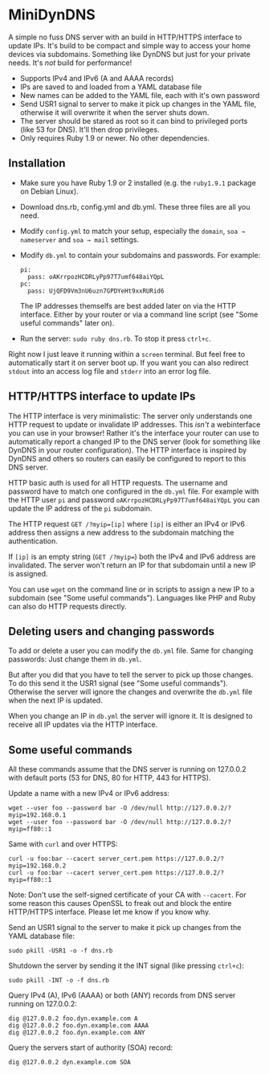 # MiniDynDNS

A simple no fuss DNS server with an build in HTTP/HTTPS interface to update IPs. It's build to be compact and simple way to access your home devices via subdomains. Something like DynDNS but just for your private needs. It's _not_ build for performance!

- Supports IPv4 and IPv6 (A and AAAA records)
- IPs are saved to and loaded from a YAML database file
- New names can be added to the YAML file, each with it's own password
- Send USR1 signal to server to make it pick up changes in the YAML file, otherwise it will overwrite it when the server shuts down.
- The server should be stared as root so it can bind to privileged ports (like 53 for DNS). It'll then drop privileges.
- Only requires Ruby 1.9 or newer. No other dependencies.


## Installation

- Make sure you have Ruby 1.9 or 2 installed (e.g. the `ruby1.9.1` package on Debian Linux).
- Download dns.rb, config.yml and db.yml. These three files are all you need.
- Modify `config.yml` to match your setup, especially the `domain`, `soa → nameserver` and `soa → mail` settings.
- Modify `db.yml` to contain your subdomains and passwords. For example:
  
  ```
  pi:
    pass: oAKrrpozHCDRLyPp97T7umf648aiYQpL
  pc:
    pass: UjQFD9Vm3nU6uzn7GPDYeHt9xxRURid6
  ```
  
  The IP addresses themselfs are best added later on via the HTTP interface. Either by your router or via a command line script (see "Some useful commands" later on).
- Run the server: `sudo ruby dns.rb`. To stop it press `ctrl+c`.

Right now I just leave it running within a `screen` terminal. But feel free to automatically start it on server boot up. If you want you can also redirect `stdout` into an access log file and `stderr` into an error log file.


## HTTP/HTTPS interface to update IPs

The HTTP interface is very minimalistic: The server only understands one HTTP request to update or invalidate IP addresses. This _isn't_ a webinterface you can use in your browser! Rather it's the interface your router can use to automatically report a changed IP to the DNS server (look for something like DynDNS in your router configuration). The HTTP interface is inspired by DynDNS and others so routers can easily be configured to report to this DNS server.

HTTP basic auth is used for all HTTP requests. The username and password have to match one configured in the `db.yml` file. For example with the HTTP user `pi` and password `oAKrrpozHCDRLyPp97T7umf648aiYQpL` you can update the IP address of the `pi` subdomain.

The HTTP request `GET /?myip=[ip]` where `[ip]` is either an IPv4 or IPv6 address then assigns a new address to the subdomain matching the authentication.

If `[ip]` is an empty string (`GET /?myip=`) both the IPv4 and IPv6 address are invalidated. The server won't return an IP for that subdomain until a new IP is assigned.

You can use `wget` on the command line or in scripts to assign a new IP to a subdomain (see "Some useful commands"). Languages like PHP and Ruby can also do HTTP requests directly.


## Deleting users and changing passwords

To add or delete a user you can modify the `db.yml` file. Same for changing passwords: Just change them in `db.yml`.

But after you did that you have to tell the server to pick up those changes. To do this send it the USR1 signal (see "Some useful commands"). Otherwise the server will ignore the changes and overwrite the `db.yml` file when the next IP is updated.

When you change an IP in `db.yml` the server will ignore it. It is designed to receive all IP updates via the HTTP interface.


## Some useful commands

All these commands assume that the DNS server is running on 127.0.0.2 with default ports (53 for DNS, 80 for HTTP, 443 for HTTPS).

Update a name with a new IPv4 or IPv6 address:

	wget --user foo --password bar -O /dev/null http://127.0.0.2/?myip=192.168.0.1
	wget --user foo --password bar -O /dev/null http://127.0.0.2/?myip=ff80::1

Same with `curl` and over HTTPS:

	curl -u foo:bar --cacert server_cert.pem https://127.0.0.2/?myip=192.168.0.2
	curl -u foo:bar --cacert server_cert.pem https://127.0.0.2/?myip=ff80::1

Note: Don't use the self-signed certificate of your CA with `--cacert`. For some reason this causes OpenSSL to freak out and block the entire HTTP/HTTPS interface. Please let me know if you know why.

Send an USR1 signal to the server to make it pick up changes from the
YAML database file:

	sudo pkill -USR1 -o -f dns.rb

Shutdown the server by sending it the INT signal (like pressing `ctrl+c`):

	sudo pkill -INT -o -f dns.rb

Query IPv4 (A), IPv6 (AAAA) or both (ANY) records from DNS server running on 127.0.0.2:

	dig @127.0.0.2 foo.dyn.example.com A
	dig @127.0.0.2 foo.dyn.example.com AAAA
	dig @127.0.0.2 foo.dyn.example.com ANY

Query the servers start of authority (SOA) record:

	dig @127.0.0.2 dyn.example.com SOA

